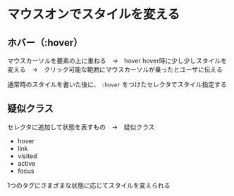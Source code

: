 # マウスオンでスタイルを変える

## ホバー（:hover）

マウスカーソルを要素の上に重ねる　→　hover
hover時に少し少しスタイルを変える　→　クリック可能な範囲にマウスカーソルが乗ったとユーザに伝える

通常時のスタイルを書いた後に、 `:hover` をつけたセレクタでスタイル指定する

## 疑似クラス

セレクタに追加して状態を表すもの　→　疑似クラス

- hover
- link
- visited
- active
- focus

1つのタグにさまざまな状態に応じてスタイルを変えられる
